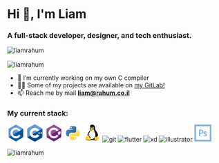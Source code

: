 <h1 align="left">Hi 👋, I'm Liam</h1>
<h3 align="left">A full-stack developer, designer, and tech enthusiast.</h3>

<p>&nbsp;<img align="left" src="https://github-readme-stats.vercel.app/api?username=liamrahum&show_icons=true&locale=en&theme=tokyonight" alt="liamrahum" /></p>

<p><img align="center" src="https://github-readme-stats.vercel.app/api/top-langs?username=liamrahum&show_icons=true&locale=en&layout=compact&theme=tokyonight" alt="liamrahum" /></p>


- 🌱 I’m currently working on my own C compiler
- 👨‍💻 Some of my projects are available on [my GitLab!](https://gitlab.com/liamrahum)
- 📫 Reach me by mail **liam@rahum.co.il**

<h3 align="left">My current stack:</h3>
<p align="left">

<img src="https://raw.githubusercontent.com/devicons/devicon/master/icons/c/c-original.svg" alt="c" width="40" height="40"/>
<img src="https://raw.githubusercontent.com/devicons/devicon/master/icons/cplusplus/cplusplus-original.svg" alt="cplusplus" width="40" height="40"/>
<img src="https://raw.githubusercontent.com/devicons/devicon/master/icons/csharp/csharp-original.svg" alt="csharp" width="40" height="40"/>
<img src="https://raw.githubusercontent.com/devicons/devicon/master/icons/python/python-original.svg" alt="python" width="40" height="40"/> 
<img src="https://raw.githubusercontent.com/devicons/devicon/master/icons/linux/linux-original.svg" alt="linux" width="40" height="40"/>
<img src="https://www.vectorlogo.zone/logos/git-scm/git-scm-icon.svg" alt="git" width="40" height="40"/>
<img src="https://www.vectorlogo.zone/logos/flutterio/flutterio-icon.svg" alt="flutter" width="40" height="40"/>
<img src="https://cdn.worldvectorlogo.com/logos/adobe-xd.svg" alt="xd" width="40" height="40"/>
<img src="https://www.vectorlogo.zone/logos/adobe_illustrator/adobe_illustrator-icon.svg" alt="illustrator" width="40" height="40"/>
<img src="https://raw.githubusercontent.com/devicons/devicon/master/icons/photoshop/photoshop-line.svg" alt="photoshop" width="40" height="40"/>

</p>

<p align="left"> <img src="https://komarev.com/ghpvc/?username=liamrahum&label=Profile%20views&color=0e75b6&style=flat" alt="liamrahum" /> </p>
